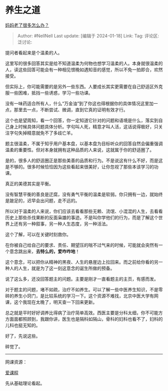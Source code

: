 # 养生之道
[妈妈老了很多怎么办？](https://www.zhihu.com/question/639896121/answer/3365709011)

> Author: #NellNell
> Last update: [编辑于 2024-01-18]
> Link:
> Tag: 
> 评论区:
> 泛讨论:

提问者看起来是个温柔的人。

这里写的很多回答其实是给不知道温柔为何物也想学习温柔的人。本身就很温柔的人，读这些回答可能会有一种相见恨晚如遇知音的感觉，所以不免一拍即合，欢然接受。

但实际上，你可能需要的是另外一些东西。人要成长其实更需要在自己舒适区外克服一些困难，抵挡一些诱惑，学习一些功课。

没有一味药适合所有人，什么“万金油”到了你这也得根据你的具体情况这里加一点，那里去一点，不断尝试、微调，直到它真的证明有效才行。

这个也是望周知，看一个回答，你一定知道它针对的问题和语境是什么，落实到自己身上时候具体问题具体分析。字句叫人死，精意才叫人活，这话说得极好，只关注字句失掉精意就免不了多歧亡羊。

题主很温柔，不属于知乎用户基本盘，以基本盘为目标听众的回答自然会偏重强调温柔的重要性。但对本身就拥有这种品质的人来说，这就属于你的舒适圈了。

是的，很多人的舒适圈正是那些美善的品质和行为。不是说这有什么不好，而是这是不够的。很多时候恰恰因为这些看起来很美好，让你忽视了那些本该学习的功课。

真正的美德其实是平衡。

没有智慧平衡的善良是迂腐，没有勇气平衡的温柔是软弱。你只拥有一边，就始终是跛足的，迟早会出问题，走不远的。

所以对于温柔的人来说，你们应该去看看那些无赖、流氓、小混混的人生，去看看历史上那些杀伐果断的反面枭雄的事迹。不是叫你学他们的行为，而是了解这个世界上还有另一种叙事，另一种人生态度，另一种活法。

这个了解，可以在关键时刻救你。

在你被自己给自己的要求、责任、期望压的喘不过气来的时候，可能就会突然有一个意念跳出来，**去特么的，爱咋咋地**！

这个意念，可以把你从精神的黑夜、人生的悬崖边上拉回来。而之前给你看的另一种人的人生，就是为了这一刻这意念的诞生所做的预备。

说了这么多，还没回答题主的问题。主要是刚才一直看题主的主页，有感而发。

对于题主的问题，堵不如疏，治疗不如养生。可以了解一些中医养生知识，不是零碎的养生小窍门，是比较系统的学习一下。这个资源不难找，北京中医大学有网课，这个我现在太晚了，明天查一下回来更新。

总之就是平时好好调养比得病了治疗简单高效。西医主要是分科太细，你不可能方方面面都照顾到，我跟你讲，医生也是隔科如隔山，骨科的妇科也看不了，妇科的儿科也挺无知的。

好了，先说这些。

碎觉了。

--------------------

网课资源：

[爱课程](https://link.zhihu.com/?target=https%3A//www.icourses.cn/school/bucm)

先从基础理论看起。